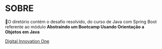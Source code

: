 # SOBRE

🔎O diretório contém o desafio resolvido, do curso de Java com Spring Boot referente ao módulo **Abstraindo um Bootcamp Usando Orientação a Objetos em Java**

[Digital Innovation One](https://web.dio.me)
